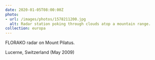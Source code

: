 ```yaml
---
date: 2020-01-05T08:00:00Z
photo:
- url: /images/photos/1578211200.jpg
  alt: Radar station poking through clouds atop a mountain range.
collection: europa
---
```

FLORAKO radar on Mount Pilatus.

Lucerne, Switzerland (May 2009)
